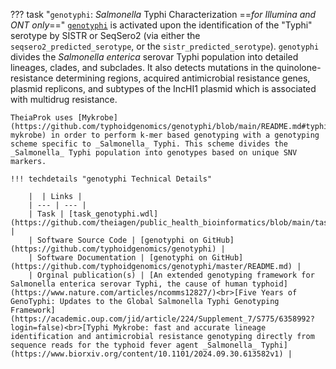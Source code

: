 ??? task "`genotyphi`: _Salmonella_ Typhi Characterization ==_for Illumina and ONT only_=="
    [`genotyphi`](https://github.com/katholt/genotyphi) is activated upon the identification of the "Typhi" serotype by SISTR or SeqSero2 (via either the `seqsero2_predicted_serotype`, or the `sistr_predicted_serotype`). `genotyphi` divides the _Salmonella enterica_ serovar Typhi population into detailed lineages, clades, and subclades. It also detects mutations in the quinolone-resistance determining regions, acquired antimicrobial resistance genes, plasmid replicons, and subtypes of the IncHI1 plasmid which is associated with multidrug resistance.

    TheiaProk uses [Mykrobe](https://github.com/typhoidgenomics/genotyphi/blob/main/README.md#typhi-mykrobe) in order to perform k-mer based genotyping with a genotyping scheme specific to _Salmonella_ Typhi. This scheme divides the _Salmonella_ Typhi population into genotypes based on unique SNV markers.
    
    !!! techdetails "genotyphi Technical Details"
        
        |  | Links |
        | --- | --- |
        | Task | [task_genotyphi.wdl](https://github.com/theiagen/public_health_bioinformatics/blob/main/tasks/species_typing/salmonella/task_genotyphi.wdl) |
        | Software Source Code | [genotyphi on GitHub](https://github.com/typhoidgenomics/genotyphi) |
        | Software Documentation | [genotyphi on GitHub](https://github.com/typhoidgenomics/genotyphi/master/README.md) |
        | Orginal publication(s) | [An extended genotyping framework for Salmonella enterica serovar Typhi, the cause of human typhoid](https://www.nature.com/articles/ncomms12827/)<br>[Five Years of GenoTyphi: Updates to the Global Salmonella Typhi Genotyping Framework](https://academic.oup.com/jid/article/224/Supplement_7/S775/6358992?login=false)<br>[Typhi Mykrobe: fast and accurate lineage identification and antimicrobial resistance genotyping directly from sequence reads for the typhoid fever agent _Salmonella_ Typhi](https://www.biorxiv.org/content/10.1101/2024.09.30.613582v1) |
